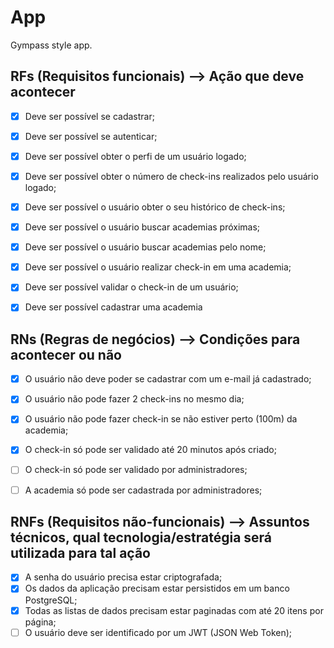 # App

Gympass style app.

## RFs (Requisitos funcionais) --> Ação que deve acontecer

- [X] Deve ser possível se cadastrar;
- [X] Deve ser possível se autenticar;
- [X] Deve ser possível obter o perfi de um usuário logado;
- [X] Deve ser possível obter o número de check-ins realizados pelo usuário logado;
- [X] Deve ser possível o usuário obter o seu histórico de check-ins;
- [X] Deve ser possível o usuário buscar academias próximas;
- [x] Deve ser possível o usuário buscar academias pelo nome;
- [X] Deve ser possível o usuário realizar check-in em uma academia;
- [X] Deve ser possível validar o check-in de um usuário;
- [X] Deve ser possível cadastrar uma academia


## RNs (Regras de negócios) --> Condições para acontecer ou não

- [X] O usuário não deve poder se cadastrar com um e-mail já cadastrado;
- [X] O usuário não pode fazer 2 check-ins no mesmo dia;
- [X] O usuário não pode fazer check-in se não estiver perto (100m) da academia;
- [x] O check-in só pode ser validado até 20 minutos após criado;
- [ ] O check-in só pode ser validado por administradores;
- [ ] A academia só pode ser cadastrada por administradores;



## RNFs (Requisitos não-funcionais) --> Assuntos técnicos, qual tecnologia/estratégia será utilizada para tal ação

- [X] A senha do usuário precisa estar criptografada;
- [X] Os dados da aplicação precisam estar persistidos em um banco PostgreSQL;
- [X] Todas as listas de dados precisam estar paginadas com até 20 itens por página;
- [ ] O usuário deve ser identificado por um JWT (JSON Web Token);